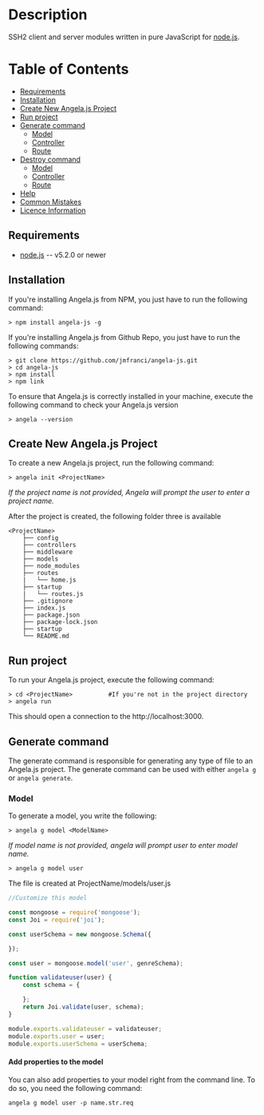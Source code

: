 # Description

SSH2 client and server modules written in pure JavaScript for [node.js](http://nodejs.org/).

# Table of Contents

* [Requirements](#requirements)
* [Installation](#installation)
* [Create New Angela.js Project](#create-new-angelajs-project)
* [Run project](#run-project)
* [Generate command](#client-examples)
  * [Model](#g-model)
  * [Controller](#g-controller)
  * [Route](#g-route)
* [Destroy command](#destroy)
  * [Model](#d-model)
  * [Controller](#d-controller)
  * [Route](#d-route)
* [Help](#help)
* [Common Mistakes](#server-examples)
* [Licence Information](#license-information)

## Requirements

* [node.js](http://nodejs.org/) -- v5.2.0 or newer

## Installation


If you're installing Angela.js from NPM, you just have to run the following command:

    > npm install angela-js -g
    
If you're installing Angela.js from Github Repo, you just have to run the following commands:

    > git clone https://github.com/jmfranci/angela-js.git
    > cd angela-js
    > npm install
    > npm link

To ensure that Angela.js is correctly installed in your machine, execute the following command to check your Angela.js version 

    > angela --version

## Create New Angela.js Project

To create a new Angela.js project, run the following command:

    > angela init <ProjectName>

*If the project name is not provided, Angela will prompt the user to enter a project name.*
    
After the project is created, the following folder three is available

    <ProjectName>
        ├── config
        ├── controllers
        ├── middleware
        ├── models
        ├── node_modules
        ├── routes
        |   └── home.js  
        ├── startup
        |   └── routes.js                
        ├── .gitignore
        ├── index.js
        ├── package.json
        ├── package-lock.json
        ├── startup
        └── README.md

## Run project
To run your Angela.js project, execute the following command:

    > cd <ProjectName>          #If you're not in the project directory
    > angela run

This should open a connection to the http://localhost:3000.

## Generate command
The generate command is responsible for generating any type of file to an Angela.js project. The generate command can be used with either `angela g` or `angela generate`.

### Model

To generate a model, you write the following:
    
    > angela g model <ModelName>

*If model name is not provided, angela will prompt user to enter model name.*

    > angela g model user

The file is created at ProjectName/models/user.js
```javascript
//Customize this model

const mongoose = require('mongoose');
const Joi = require('joi');

const userSchema = new mongoose.Schema({

});

const user = mongoose.model('user', genreSchema);

function validateuser(user) {
	const schema = {

	};
	return Joi.validate(user, schema);
}

module.exports.validateuser = validateuser;
module.exports.user = user;
module.exports.userSchema = userSchema;

```

#### Add properties to the model

You can also add properties to your model right from the command line. To do so, you need the following command:

    angela g model user -p name.str.req